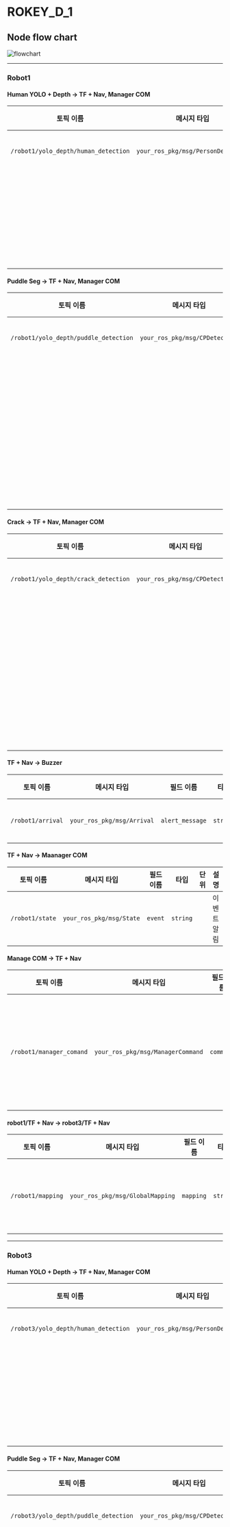 # ROKEY_D_1

## Node flow chart

![flowchart](https://github.com/user-attachments/assets/be1d08b8-03e0-40eb-abb8-8786567a8ba0)


---

### Robot1

#### Human YOLO + Depth -> TF + Nav, Manager COM

  | 토픽 이름                                | 메시지 타입                       | 필드 이름        | 타입              | 단위  | 설명                      |
| ------------------------------------ | ---------------------------- | ------------ | --------------- | --- | ----------------------- |
| `/robot1/yolo_depth/human_detection` | `your_ros_pkg/msg/PersonDetection`| `x_m`        | `float64`       | m   | 맵 좌표 x              |
|                                      |                              | `y_m`        | `float64`       | m   | 맵 좌표 y   |
|                                      |                              | `class_name` | `string`        |     | 클래스 라벨                    |


#### Puddle Seg -> TF + Nav, Manager COM

  | 토픽 이름                                | 메시지 타입                       | 필드 이름        | 타입              | 단위  | 설명                      |
| ------------------------------------ | ---------------------------- | ------------ | --------------- | --- | ----------------------- |
| `/robot1/yolo_depth/puddle_detection`| `your_ros_pkg/msg/CPDetection`| `x_m`        | `float64`       | m   | 맵 좌표 x          |
|                                      |                              | `y_m`        | `float64`       | m   | 맵 좌표 y |
|                                      |                              | `area_cm2`   | `float64`       | cm² | 크랙의 면적                 |
|                                      |                              | `class_name` | `string`        |     | 클래스 라벨                  |

#### Crack -> TF + Nav, Manager COM

  | 토픽 이름                                | 메시지 타입                       | 필드 이름        | 타입              | 단위  | 설명                      |
| ------------------------------------ | ---------------------------- | ------------ | --------------- | --- | ----------------------- |
| `/robot1/yolo_depth/crack_detection` | `your_ros_pkg/msg/CPDetection`| `x_m`        | `float64`       | m   |  맵 좌표 x           |
|                                      |                              | `y_m`        | `float64`       | m   | 맵 좌표 y |
|                                      |                              | `area_cm2`   | `float64`       | cm² | 크랙의 면적                  |
|                                      |                              | `class_name` | `string`        |     | 클래스 라벨                  |


#### TF + Nav -> Buzzer

  | 토픽 이름                                | 메시지 타입                       | 필드 이름        | 타입              | 단위  | 설명                      |
| ------------------------------------ | ---------------------------- | ------------ | --------------- | --- | ----------------------- |
| `/robot1/arrival`                    | `your_ros_pkg/msg/Arrival`   | `alert_message`        | `string`       |    | 도착 알림          |


#### TF + Nav -> Maanager COM

  | 토픽 이름                                | 메시지 타입                       | 필드 이름        | 타입              | 단위  | 설명                      |
| ------------------------------------ | ---------------------------- | ------------ | --------------- | --- | ----------------------- |
| `/robot1/state`                    | `your_ros_pkg/msg/State`   | `event`        | `string`       |    | 이벤트 알림          |


#### Manage COM -> TF + Nav

  | 토픽 이름                                | 메시지 타입                       | 필드 이름        | 타입              | 단위  | 설명                      |
| ------------------------------------ | ---------------------------- | ------------ | --------------- | --- | ----------------------- |
| `/robot1/manager_comand`             | `your_ros_pkg/msg/ManagerCommand`    | `command`      | `string`|    | 관리자 운전 정지/재개 명령    |



#### robot1/TF + Nav -> robot3/TF + Nav

  | 토픽 이름                                | 메시지 타입                       | 필드 이름        | 타입              | 단위  | 설명                      |
| ------------------------------------ | ---------------------------- | ------------ | --------------- | --- | ----------------------- |
| `/robot1/mapping`                    | `your_ros_pkg/msg/GlobalMapping`| `mapping`      | `string`|    |  글로벌 매핑 명령    |


---

### Robot3

#### Human YOLO + Depth -> TF + Nav, Manager COM

  | 토픽 이름                                | 메시지 타입                       | 필드 이름        | 타입              | 단위  | 설명                      |
| ------------------------------------ | ---------------------------- | ------------ | --------------- | --- | ----------------------- |
| `/robot3/yolo_depth/human_detection` | `your_ros_pkg/msg/PersonDetection`| `x_m`        | `float64`       | m   | 맵 좌표 x              |
|                                      |                              | `y_m`        | `float64`       | m   | 맵 좌표 y   |
|                                      |                              | `class_name` | `string`        |     | 클래스 라벨                    |


#### Puddle Seg -> TF + Nav, Manager COM

  | 토픽 이름                                | 메시지 타입                       | 필드 이름        | 타입              | 단위  | 설명                      |
| ------------------------------------ | ---------------------------- | ------------ | --------------- | --- | ----------------------- |
| `/robot3/yolo_depth/puddle_detection`| `your_ros_pkg/msg/CPDetection`| `x_m`        | `float64`       | m   | 맵 좌표 x          |
|                                      |                              | `y_m`        | `float64`       | m   | 맵 좌표 y |
|                                      |                              | `area_cm2`   | `float64`       | cm² | 크랙의 면적                 |
|                                      |                              | `class_name` | `string`        |     | 클래스 라벨                  |

#### Crack -> TF + Nav, Manager COM

  | 토픽 이름                                | 메시지 타입                       | 필드 이름        | 타입              | 단위  | 설명                      |
| ------------------------------------ | ---------------------------- | ------------ | --------------- | --- | ----------------------- |
| `/robot3/yolo_depth/crack_detection` | `your_ros_pkg/msg/CPDetection`| `x_m`        | `float64`       | m   |  맵 좌표 x           |
|                                      |                              | `y_m`        | `float64`       | m   | 맵 좌표 y |
|                                      |                              | `area_cm2`   | `float64`       | cm² | 크랙의 면적                  |
|                                      |                              | `class_name` | `string`        |     | 클래스 라벨                  |


#### TF + Nav -> Buzzer

  | 토픽 이름                                | 메시지 타입                       | 필드 이름        | 타입              | 단위  | 설명                      |
| ------------------------------------ | ---------------------------- | ------------ | --------------- | --- | ----------------------- |
| `/robot3/arrival`                    | `your_ros_pkg/msg/Arrival`   | `alert_message`        | `string`       |    | 도착 알림          |

#### TF + Nav -> Maanager COM

  | 토픽 이름                                | 메시지 타입                       | 필드 이름        | 타입              | 단위  | 설명                      |
| ------------------------------------ | ---------------------------- | ------------ | --------------- | --- | ----------------------- |
| `/robot3/state`                    | `your_ros_pkg/msg/State`   | `event`        | `string`       |    | 이벤트 알림          |


#### Manage COM -> TF + Nav

  | 토픽 이름                                | 메시지 타입                       | 필드 이름        | 타입              | 단위  | 설명                      |
| ------------------------------------ | ---------------------------- | ------------ | --------------- | --- | ----------------------- |
| `/robot3/manager_comand`             | `your_ros_pkg/msg/ManagerCommand`    | `command`      | `string`|    | 관리자 운전 정지/재개 명령    |



#### robot1/TF + Nav -> robot3/TF + Nav

  | 토픽 이름                                | 메시지 타입                       | 필드 이름        | 타입              | 단위  | 설명                      |
| ------------------------------------ | ---------------------------- | ------------ | --------------- | --- | ----------------------- |
| `/robot3/mapping`                    | `your_ros_pkg/msg/GlobalMapping`| `mapping`      | `string`|    |  글로벌 매핑 명령    |
